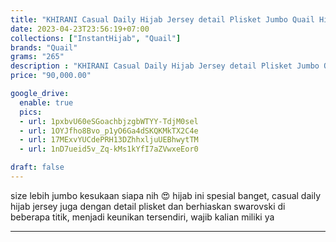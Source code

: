 ```yaml
---
title: "KHIRANI Casual Daily Hijab Jersey detail Plisket Jumbo Quail Hijab"
date: 2023-04-23T23:56:19+07:00
collections: ["InstantHijab", "Quail"]
brands: "Quail"
grams: "265"
description : "KHIRANI Casual Daily Hijab Jersey detail Plisket Jumbo Quail Hijab"
price: "90,000.00"

google_drive:
  enable: true
  pics:
  - url: 1pxbvU60eSGoachbjzgbWTYY-TdjM0sel
  - url: 1OYJfho8Bvo_p1yO6Ga4dSKQKMkTX2C4e
  - url: 17MExvYUCdePRH13DZhhxljuUEBhwytTM
  - url: 1nD7ueid5v_Zq-kMs1kYfI7aZVwxeEor0

draft: false
---
```


size lebih jumbo kesukaan siapa nih 😍 hijab ini spesial banget, casual daily hijab jersey 
juga dengan detail plisket dan berhiaskan  swarovski di beberapa titik, menjadi keunikan tersendiri, wajib kalian miliki ya


-----    
 
